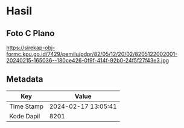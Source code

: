 # Hasil

## Foto C Plano

https://sirekap-obj-formc.kpu.go.id/7429/pemilu/pdpr/82/05/12/20/02/8205122002001-20240215-165036--180ce426-0f9f-414f-92b0-24f5f27f43e3.jpg


## Metadata

| Key        | Value               |
| ---------- | ------------------- |
| Time Stamp | 2024-02-17 13:05:41 |
| Kode Dapil | 8201                |



